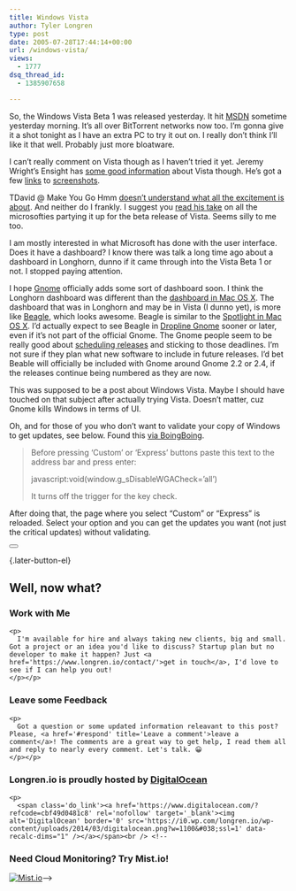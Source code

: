 ```yaml
---
title: Windows Vista
author: Tyler Longren
type: post
date: 2005-07-28T17:44:14+00:00
url: /windows-vista/
views:
  - 1777
dsq_thread_id:
  - 1385907658

---
```

So, the Windows Vista Beta 1 was released yesterday. It hit [MSDN][1] sometime yesterday morning. It&#8217;s all over BitTorrent networks now too. I&#8217;m gonna give it a shot tonight as I have an extra PC to try it out on. I really don&#8217;t think I&#8217;ll like it that well. Probably just more bloatware.

I can&#8217;t really comment on Vista though as I haven&#8217;t tried it yet. Jeremy Wright&#8217;s Ensight has [some good information][2] about Vista though. He&#8217;s got a few [links][3] to [screenshots][4].

TDavid @ Make You Go Hmm [doesn&#8217;t understand what all the excitement is about][5]. And neither do I frankly. I suggest you [read his take][5] on all the microsofties partying it up for the beta release of Vista. Seems silly to me too.

I am mostly interested in what Microsoft has done with the user interface. Does it have a dashboard? I know there was talk a long time ago about a dashboard in Longhorn, dunno if it came through into the Vista Beta 1 or not. I stopped paying attention.

I hope [Gnome][6] officially adds some sort of dashboard soon. I think the Longhorn dashboard was different than the [dashboard in Mac OS X][7]. The dashboard that was in Longhorn and may be in Vista (I dunno yet), is more like [Beagle][8], which looks awesome. Beagle is similar to the [Spotlight in Mac OS X][9]. I&#8217;d actually expect to see Beagle in [Dropline Gnome][10] sooner or later, even if it&#8217;s not part of the official Gnome. The Gnome people seem to be really good about [scheduling releases][11] and sticking to those deadlines. I&#8217;m not sure if they plan what new software to include in future releases. I&#8217;d bet Beable will officially be included with Gnome around Gnome 2.2 or 2.4, if the releases continue being numbered as they are now.

This was supposed to be a post about Windows Vista. Maybe I should have touched on that subject after actually trying Vista. Doesn&#8217;t matter, cuz Gnome kills Windows in terms of UI.

Oh, and for those of you who don&#8217;t want to validate your copy of Windows to get updates, see below. Found this [via BoingBoing][12].

> Before pressing &#8216;Custom&#8217; or &#8216;Express&#8217; buttons paste this text to the address bar and press enter:
> 
> javascript:void(window.g_sDisableWGACheck=&#8217;all&#8217;)
> 
> It turns off the trigger for the key check. 

After doing that, the page where you select &#8220;Custom&#8221; or &#8220;Express&#8221; is reloaded. Select your option and you can get the updates you want (not just the critical updates) without validating. 

<div class="wpulike wpulike-default " >
  <div class="wp_ulike_general_class wp_ulike_is_not_liked">
    <button type="button"
					aria-label="Like Button"
					data-ulike-id="1955"
					data-ulike-nonce="90610e42bc"
					data-ulike-type="likeThis"
					data-ulike-template="wpulike-default"
					data-ulike-display-likers="0"
					data-ulike-disable-pophover="0"
					class="wp_ulike_btn wp_ulike_put_image wp_likethis_1955"></button><span class="count-box"></span>
  </div>
</div>

[][13]{.later-button-el}

<div class='what-next'>
  <h2>
    Well, now what?
  </h2>
  
  <div class='hire'>
    <h3>
      Work with Me
    </h3>
    
    <p>
      I'm available for hire and always taking new clients, big and small. Got a project or an idea you'd like to discuss? Startup plan but no developer to make it happen? Just <a href='https://www.longren.io/contact/'>get in touch</a>, I'd love to see if I can help you out!
    </p></p>
  </div>
  
  <div class='hire'>
    <h3>
      Leave some Feedback
    </h3>
    
    <p>
      Got a question or some updated information releavant to this post? Please, <a href='#respond' title='Leave a comment'>leave a comment</a>! The comments are a great way to get help, I read them all and reply to nearly every comment. Let's talk. 😀
    </p></p>
  </div>
  
  <div class='now-what-bottom-ad'>
    <h3>
      Longren.io is proudly hosted by <a href='https://www.digitalocean.com/?refcode=cbf49d0481c8'>DigitalOcean</a>
    </h3>
    
    <p>
      <span class='do_link'><a href='https://www.digitalocean.com/?refcode=cbf49d0481c8' rel='nofollow' target='_blank'><img alt='DigitalOcean' border='0' src='https://i0.wp.com/longren.io/wp-content/uploads/2014/03/digitalocean.png?w=1100&#038;ssl=1' data-recalc-dims="1" /></a></span><br /> <!--

<h3>Need Cloud Monitoring? Try Mist.io!</h3>

<span class='do_link'><a href='http://mist.io/?ref=tyler' rel='nofollow' target='_blank'><img alt='Mist.io' border='0' src='https://i0.wp.com/longren.io/wp-content/uploads/2014/04/mistio.jpg?w=1100&#038;ssl=1' data-recalc-dims="1"></a></span>--></div> </div>

 [1]: http://msdn.microsoft.com/
 [2]: http://www.ensight.org/archives/2005/07/28/windows-vista-in-depth-information/
 [3]: http://www.nsorg.com/index.php?option=com_content&task=view&id=1354&Itemid=35
 [4]: http://www.jcxp.net/lh_5203_shots/
 [5]: http://www.makeyougohmm.com/20050728/2162/
 [6]: http://www.gnome.org/
 [7]: http://www.apple.com/macosx/features/dashboard/
 [8]: http://beaglewiki.org/Main_Page
 [9]: http://www.apple.com/macosx/features/spotlight/
 [10]: http://www.droplinegnome.org/
 [11]: http://live.gnome.org/ReleasePlanning_2fTwoPointEleven
 [12]: http://www.boingboing.net/2005/07/28/microsoft_genuine_ad.html
 [13]: #
